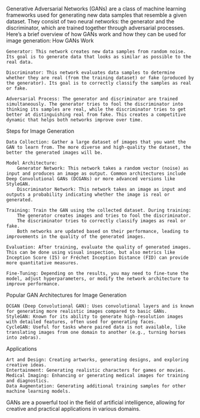 Generative Adversarial Networks (GANs) are a class of machine learning frameworks used for generating new data samples that resemble a given dataset. They consist of two neural networks: the generator and the discriminator, which are trained together through adversarial processes. Here’s a brief overview of how GANs work and how they can be used for image generation:
How GANs Work

    Generator: This network creates new data samples from random noise. Its goal is to generate data that looks as similar as possible to the real data.

    Discriminator: This network evaluates data samples to determine whether they are real (from the training dataset) or fake (produced by the generator). Its goal is to correctly classify the samples as real or fake.

    Adversarial Process: The generator and discriminator are trained simultaneously. The generator tries to fool the discriminator into thinking its samples are real, while the discriminator tries to get better at distinguishing real from fake. This creates a competitive dynamic that helps both networks improve over time.

Steps for Image Generation

    Data Collection: Gather a large dataset of images that you want the GAN to learn from. The more diverse and high-quality the dataset, the better the generated images will be.

    Model Architecture:
        Generator Network: This network takes a random vector (noise) as input and produces an image as output. Common architectures include Deep Convolutional GANs (DCGANs) or more advanced versions like StyleGAN.
        Discriminator Network: This network takes an image as input and outputs a probability indicating whether the image is real or generated.

    Training: Train the GAN using the collected dataset. During training:
        The generator creates images and tries to fool the discriminator.
        The discriminator tries to correctly classify images as real or fake.
        Both networks are updated based on their performance, leading to improvements in the quality of the generated images.

    Evaluation: After training, evaluate the quality of generated images. This can be done using visual inspection, but also metrics like Inception Score (IS) or Fréchet Inception Distance (FID) can provide more quantitative measures.

    Fine-Tuning: Depending on the results, you may need to fine-tune the model, adjust hyperparameters, or modify the network architecture to improve performance.

Popular GAN Architectures for Image Generation

    DCGAN (Deep Convolutional GAN): Uses convolutional layers and is known for generating more realistic images compared to basic GANs.
    StyleGAN: Known for its ability to generate high-resolution images with detailed features, often used for generating faces.
    CycleGAN: Useful for tasks where paired data is not available, like translating images from one domain to another (e.g., turning horses into zebras).

Applications

    Art and Design: Creating artworks, generating designs, and exploring creative ideas.
    Entertainment: Generating realistic characters for games or movies.
    Medical Imaging: Enhancing or generating medical images for training and diagnostics.
    Data Augmentation: Generating additional training samples for other machine learning models.

GANs are a powerful tool in the field of artificial intelligence, allowing for creative and practical applications in various domains.
